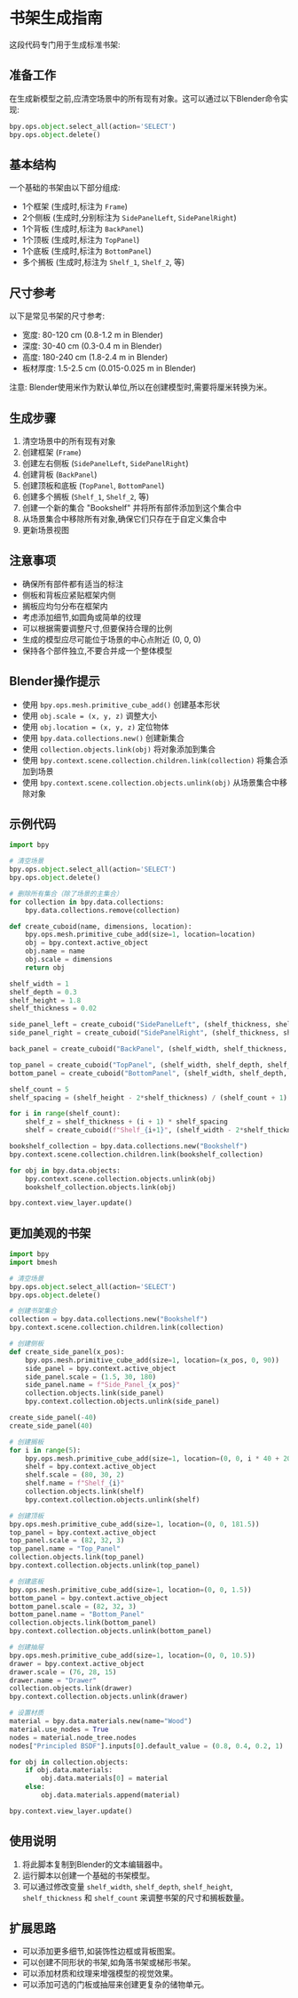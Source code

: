 # 书架生成指南

这段代码专门用于生成标准书架:


## 准备工作

在生成新模型之前,应清空场景中的所有现有对象。这可以通过以下Blender命令实现:

```python
bpy.ops.object.select_all(action='SELECT')
bpy.ops.object.delete()
```

## 基本结构

一个基础的书架由以下部分组成:
- 1个框架 (生成时,标注为 `Frame`)
- 2个侧板 (生成时,分别标注为 `SidePanelLeft`, `SidePanelRight`)
- 1个背板 (生成时,标注为 `BackPanel`)
- 1个顶板 (生成时,标注为 `TopPanel`)
- 1个底板 (生成时,标注为 `BottomPanel`)
- 多个搁板 (生成时,标注为 `Shelf_1`, `Shelf_2`, 等)

## 尺寸参考

以下是常见书架的尺寸参考:

- 宽度: 80-120 cm (0.8-1.2 m in Blender)
- 深度: 30-40 cm (0.3-0.4 m in Blender)
- 高度: 180-240 cm (1.8-2.4 m in Blender)
- 板材厚度: 1.5-2.5 cm (0.015-0.025 m in Blender)

注意: Blender使用米作为默认单位,所以在创建模型时,需要将厘米转换为米。

## 生成步骤

1. 清空场景中的所有现有对象
2. 创建框架 (`Frame`)
3. 创建左右侧板 (`SidePanelLeft`, `SidePanelRight`)
4. 创建背板 (`BackPanel`)
5. 创建顶板和底板 (`TopPanel`, `BottomPanel`)
6. 创建多个搁板 (`Shelf_1`, `Shelf_2`, 等)
7. 创建一个新的集合 "Bookshelf" 并将所有部件添加到这个集合中
8. 从场景集合中移除所有对象,确保它们只存在于自定义集合中
9. 更新场景视图

## 注意事项

- 确保所有部件都有适当的标注
- 侧板和背板应紧贴框架内侧
- 搁板应均匀分布在框架内
- 考虑添加细节,如圆角或简单的纹理
- 可以根据需要调整尺寸,但要保持合理的比例
- 生成的模型应尽可能位于场景的中心点附近 (0, 0, 0)
- 保持各个部件独立,不要合并成一个整体模型

## Blender操作提示

- 使用 `bpy.ops.mesh.primitive_cube_add()` 创建基本形状
- 使用 `obj.scale = (x, y, z)` 调整大小
- 使用 `obj.location = (x, y, z)` 定位物体
- 使用 `bpy.data.collections.new()` 创建新集合
- 使用 `collection.objects.link(obj)` 将对象添加到集合
- 使用 `bpy.context.scene.collection.children.link(collection)` 将集合添加到场景
- 使用 `bpy.context.scene.collection.objects.unlink(obj)` 从场景集合中移除对象

## 示例代码

```python
import bpy

# 清空场景
bpy.ops.object.select_all(action='SELECT')
bpy.ops.object.delete()

# 删除所有集合（除了场景的主集合）
for collection in bpy.data.collections:
    bpy.data.collections.remove(collection)

def create_cuboid(name, dimensions, location):
    bpy.ops.mesh.primitive_cube_add(size=1, location=location)
    obj = bpy.context.active_object
    obj.name = name
    obj.scale = dimensions
    return obj

shelf_width = 1
shelf_depth = 0.3
shelf_height = 1.8
shelf_thickness = 0.02

side_panel_left = create_cuboid("SidePanelLeft", (shelf_thickness, shelf_depth, shelf_height), (-shelf_width/2 + shelf_thickness/2, 0, shelf_height/2))
side_panel_right = create_cuboid("SidePanelRight", (shelf_thickness, shelf_depth, shelf_height), (shelf_width/2 - shelf_thickness/2, 0, shelf_height/2))

back_panel = create_cuboid("BackPanel", (shelf_width, shelf_thickness, shelf_height), (0, -shelf_depth/2 + shelf_thickness/2, shelf_height/2))

top_panel = create_cuboid("TopPanel", (shelf_width, shelf_depth, shelf_thickness), (0, 0, shelf_height - shelf_thickness/2))
bottom_panel = create_cuboid("BottomPanel", (shelf_width, shelf_depth, shelf_thickness), (0, 0, shelf_thickness/2))

shelf_count = 5
shelf_spacing = (shelf_height - 2*shelf_thickness) / (shelf_count + 1)

for i in range(shelf_count):
    shelf_z = shelf_thickness + (i + 1) * shelf_spacing
    shelf = create_cuboid(f"Shelf_{i+1}", (shelf_width - 2*shelf_thickness, shelf_depth - shelf_thickness, shelf_thickness), (0, shelf_thickness/2, shelf_z))

bookshelf_collection = bpy.data.collections.new("Bookshelf")
bpy.context.scene.collection.children.link(bookshelf_collection)

for obj in bpy.data.objects:
    bpy.context.scene.collection.objects.unlink(obj)
    bookshelf_collection.objects.link(obj)

bpy.context.view_layer.update()
```

## 更加美观的书架
```python
import bpy
import bmesh

# 清空场景
bpy.ops.object.select_all(action='SELECT')
bpy.ops.object.delete()

# 创建书架集合
collection = bpy.data.collections.new("Bookshelf")
bpy.context.scene.collection.children.link(collection)

# 创建侧板
def create_side_panel(x_pos):
    bpy.ops.mesh.primitive_cube_add(size=1, location=(x_pos, 0, 90))
    side_panel = bpy.context.active_object
    side_panel.scale = (1.5, 30, 180)
    side_panel.name = f"Side_Panel_{x_pos}"
    collection.objects.link(side_panel)
    bpy.context.collection.objects.unlink(side_panel)

create_side_panel(-40)
create_side_panel(40)

# 创建搁板
for i in range(5):
    bpy.ops.mesh.primitive_cube_add(size=1, location=(0, 0, i * 40 + 20))
    shelf = bpy.context.active_object
    shelf.scale = (80, 30, 2)
    shelf.name = f"Shelf_{i}"
    collection.objects.link(shelf)
    bpy.context.collection.objects.unlink(shelf)

# 创建顶板
bpy.ops.mesh.primitive_cube_add(size=1, location=(0, 0, 181.5))
top_panel = bpy.context.active_object
top_panel.scale = (82, 32, 3)
top_panel.name = "Top_Panel"
collection.objects.link(top_panel)
bpy.context.collection.objects.unlink(top_panel)

# 创建底板
bpy.ops.mesh.primitive_cube_add(size=1, location=(0, 0, 1.5))
bottom_panel = bpy.context.active_object
bottom_panel.scale = (82, 32, 3)
bottom_panel.name = "Bottom_Panel"
collection.objects.link(bottom_panel)
bpy.context.collection.objects.unlink(bottom_panel)

# 创建抽屉
bpy.ops.mesh.primitive_cube_add(size=1, location=(0, 0, 10.5))
drawer = bpy.context.active_object
drawer.scale = (76, 28, 15)
drawer.name = "Drawer"
collection.objects.link(drawer)
bpy.context.collection.objects.unlink(drawer)

# 设置材质
material = bpy.data.materials.new(name="Wood")
material.use_nodes = True
nodes = material.node_tree.nodes
nodes["Principled BSDF"].inputs[0].default_value = (0.8, 0.4, 0.2, 1)

for obj in collection.objects:
    if obj.data.materials:
        obj.data.materials[0] = material
    else:
        obj.data.materials.append(material)

bpy.context.view_layer.update()
```
## 使用说明

1. 将此脚本复制到Blender的文本编辑器中。
2. 运行脚本以创建一个基础的书架模型。
3. 可以通过修改变量 `shelf_width`, `shelf_depth`, `shelf_height`, `shelf_thickness` 和 `shelf_count` 来调整书架的尺寸和搁板数量。

## 扩展思路

- 可以添加更多细节,如装饰性边框或背板图案。
- 可以创建不同形状的书架,如角落书架或梯形书架。
- 可以添加材质和纹理来增强模型的视觉效果。
- 可以添加可选的门板或抽屉来创建更复杂的储物单元。